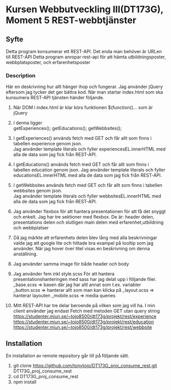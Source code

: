 # Kursen Webbutveckling III(DT173G), Moment 5 REST-webbtjänster

## Syfte

Detta program konsumerar ett REST-API. Det enda man behöver är URLen till REST-API
Detta program anropar rest-api för att hämta utbildningsposter, webbplatsposter,
och erfarenhetsposter

### Description

Här en deskrivning hur allt hänger ihop och fungerar.
Jag använder jQuery eftersom jag tycker det ger bättra kod.
När man startar index.html som ska kunsumera REST-API tjänsten händer följande.
1. När DOM i index.html är klar körs funktionen $(function()... som är jQuery
2. I denna ligger   
   getExperiences();
   getEducations();
   getWebbsites(); 

3. I getExperiences() används fetch med GET och får allt som finns i tabellen experience genom json.  
Jag använder template literals och fyller experiencesEL.innerHTML med alla de data som jag fick från REST-API.

4. I getEducations() används fetch med GET och får allt som finns i tabellen education genom json.
Jag använder template literals och fyller educationsEL.innerHTML med alla de data som jag fick från REST-API.

5. I getWebbsites används fetch med GET och får allt som finns i tabellen webbsites genom json.  
Jag använder template literals och fyller webbsitesEL.innerHTML med alla de data som jag fick från REST-API.

6. Jag använder flexbox för att hantera presentationen för att få det snyggt och
enkelt. Jag har tre sektioner med flexbox. De är:
header delen, presentations delen och slutligen main delen med erfarenhet,utbildning och webbplatser

7. Då jag märkte att erfarenhets delen blev lång med alla beskrivningar valde jag
att google lite och hittade bra exampel på tooltip som jag använder. När jag hover över titel visas en beskrivning om denna anställning.

8. Jag använder samma image för både header och body

9. Jag använder fem inkl style.scss
För att hantera presentationshanteringen med sass har jag delat upp i följande filer.
_base.scss => basen där jag har altl annat som t.ex. variabler
_button.scss => hanterar allt som man kan klicka på
_layout.scss => hanterar layouten
_mobile.scss => media queries

10. Mitt REST-API har tre delar beroende på vilken som jag vill ha.
I min client använder jag endast Fetch med metoden GET utan query string
https://studenter.miun.se/~tojo8500/dt173g/projekt/rest/experience
https://studenter.miun.se/~tojo8500/dt173g/projekt/rest/education
https://studenter.miun.se/~tojo8500/dt173g/projekt/rest/webbsite


## Installation

En installation av remote repository går till på följande sätt.

1. git clone https://github.com/tonytojo/DT173G_proj_consume_rest.git  DT173G_proj_consume_rest
2. cd DT173G_proj_consume_rest
3. npm install

